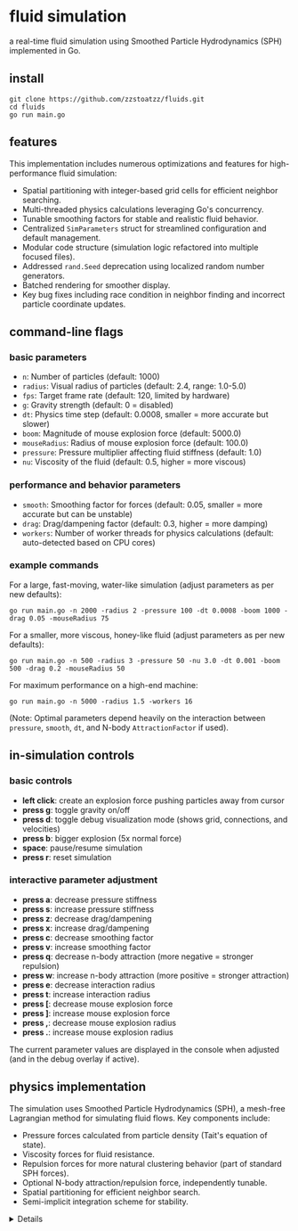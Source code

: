 # fluid simulation

a real-time fluid simulation using Smoothed Particle Hydrodynamics (SPH) implemented in Go.

## install

```console
git clone https://github.com/zzstoatzz/fluids.git
cd fluids
go run main.go
```

## features

This implementation includes numerous optimizations and features for high-performance fluid simulation:

- Spatial partitioning with integer-based grid cells for efficient neighbor searching.
- Multi-threaded physics calculations leveraging Go's concurrency.
- Tunable smoothing factors for stable and realistic fluid behavior.
- Centralized `SimParameters` struct for streamlined configuration and default management.
- Modular code structure (simulation logic refactored into multiple focused files).
- Addressed `rand.Seed` deprecation using localized random number generators.
- Batched rendering for smoother display.
- Key bug fixes including race condition in neighbor finding and incorrect particle coordinate updates.


## command-line flags

### basic parameters
- `n`: Number of particles (default: 1000)
- `radius`: Visual radius of particles (default: 2.4, range: 1.0-5.0)
- `fps`: Target frame rate (default: 120, limited by hardware)
- `g`: Gravity strength (default: 0 = disabled)
- `dt`: Physics time step (default: 0.0008, smaller = more accurate but slower)
- `boom`: Magnitude of mouse explosion force (default: 5000.0)
- `mouseRadius`: Radius of mouse explosion force (default: 100.0)
- `pressure`: Pressure multiplier affecting fluid stiffness (default: 1.0)
- `nu`: Viscosity of the fluid (default: 0.5, higher = more viscous)

### performance and behavior parameters
- `smooth`: Smoothing factor for forces (default: 0.05, smaller = more accurate but can be unstable)
- `drag`: Drag/dampening factor (default: 0.3, higher = more damping)
- `workers`: Number of worker threads for physics calculations (default: auto-detected based on CPU cores)

### example commands

For a large, fast-moving, water-like simulation (adjust parameters as per new defaults):
```console
go run main.go -n 2000 -radius 2 -pressure 100 -dt 0.0008 -boom 1000 -drag 0.05 -mouseRadius 75
```

For a smaller, more viscous, honey-like fluid (adjust parameters as per new defaults):
```console
go run main.go -n 500 -radius 3 -pressure 50 -nu 3.0 -dt 0.001 -boom 500 -drag 0.2 -mouseRadius 50
```

For maximum performance on a high-end machine:
```console
go run main.go -n 5000 -radius 1.5 -workers 16
```
(Note: Optimal parameters depend heavily on the interaction between `pressure`, `smooth`, `dt`, and N-body `AttractionFactor` if used).

## in-simulation controls

### basic controls
- **left click**: create an explosion force pushing particles away from cursor
- **press g**: toggle gravity on/off
- **press d**: toggle debug visualization mode (shows grid, connections, and velocities)
- **press b**: bigger explosion (5x normal force)
- **space**: pause/resume simulation
- **press r**: reset simulation

### interactive parameter adjustment
- **press a**: decrease pressure stiffness
- **press s**: increase pressure stiffness
- **press z**: decrease drag/dampening
- **press x**: increase drag/dampening
- **press c**: decrease smoothing factor
- **press v**: increase smoothing factor
- **press q**: decrease n-body attraction (more negative = stronger repulsion)
- **press w**: increase n-body attraction (more positive = stronger attraction)
- **press e**: decrease interaction radius
- **press t**: increase interaction radius
- **press [**: decrease mouse explosion force
- **press ]**: increase mouse explosion force
- **press ,**: decrease mouse explosion radius
- **press .**: increase mouse explosion radius

The current parameter values are displayed in the console when adjusted (and in the debug overlay if active).

## physics implementation

The simulation uses Smoothed Particle Hydrodynamics (SPH), a mesh-free Lagrangian method for simulating fluid flows. Key components include:

- Pressure forces calculated from particle density (Tait's equation of state).
- Viscosity forces for fluid resistance.
- Repulsion forces for more natural clustering behavior (part of standard SPH forces).
- Optional N-body attraction/repulsion force, independently tunable.
- Spatial partitioning for efficient neighbor search.
- Semi-implicit integration scheme for stability.


<details>

### recent improvements
- **Parameter Centralization**: Simulation parameters are now managed in a dedicated `SimParameters` struct (`simulation/config.go`), making defaults and configurations easier to handle.
- **Code Modularity**: The core simulation logic in `simulation/sph.go` has been refactored into several more focused files (`fluidsim.go`, `forces.go`, `integration.go`, etc.) for better maintainability.
- **Concurrency Safety**: Resolved a critical race condition in the neighbor finding algorithm.
- **Correctness Fixes**: Addressed bugs related to particle data updates in the spatial grid and ensured simulation parameters (like interaction radius) are correctly used by kernel functions.
- **Modernized Randomness**: Updated random number generation to align with Go 1.20+ best practices, removing deprecated `rand.Seed` calls.

</details>

